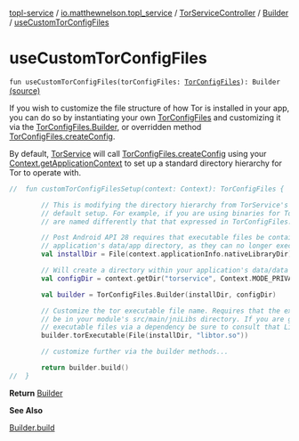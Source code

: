 [topl-service](../../../index.md) / [io.matthewnelson.topl_service](../../index.md) / [TorServiceController](../index.md) / [Builder](index.md) / [useCustomTorConfigFiles](./use-custom-tor-config-files.md)

# useCustomTorConfigFiles

`fun useCustomTorConfigFiles(torConfigFiles: `[`TorConfigFiles`](../../../topl-core-base/io.matthewnelson.topl_core_base/-tor-config-files/index.md)`): Builder` [(source)](https://github.com/05nelsonm/TorOnionProxyLibrary-Android/blob/master/topl-service/src/main/java/io/matthewnelson/topl_service/TorServiceController.kt#L261)

If you wish to customize the file structure of how Tor is installed in your app,
you can do so by instantiating your own [TorConfigFiles](../../../topl-core-base/io.matthewnelson.topl_core_base/-tor-config-files/index.md) and customizing it via
the [TorConfigFiles.Builder](../../../topl-core-base/io.matthewnelson.topl_core_base/-tor-config-files/-builder/index.md), or overridden method [TorConfigFiles.createConfig](../../../topl-core-base/io.matthewnelson.topl_core_base/-tor-config-files/-companion/create-config.md).

By default, [TorService](#) will call [TorConfigFiles.createConfig](../../../topl-core-base/io.matthewnelson.topl_core_base/-tor-config-files/-companion/create-config.md) using your
[Context.getApplicationContext](https://developer.android.com/reference/android/content/Context.html#getApplicationContext()) to set up a standard directory hierarchy for Tor
to operate with.

``` kotlin
//  fun customTorConfigFilesSetup(context: Context): TorConfigFiles {

        // This is modifying the directory hierarchy from TorService's
        // default setup. For example, if you are using binaries for Tor that
        // are named differently that that expressed in TorConfigFiles.createConfig()

        // Post Android API 28 requires that executable files be contained in your
        // application's data/app directory, as they can no longer execute from data/data.
        val installDir = File(context.applicationInfo.nativeLibraryDir)

        // Will create a directory within your application's data/data dir
        val configDir = context.getDir("torservice", Context.MODE_PRIVATE)

        val builder = TorConfigFiles.Builder(installDir, configDir)

        // Customize the tor executable file name. Requires that the executable file
        // be in your module's src/main/jniLibs directory. If you are getting your
        // executable files via a dependency be sure to consult that Library's documentation.
        builder.torExecutable(File(installDir, "libtor.so"))

        // customize further via the builder methods...

        return builder.build()
//  }
```

**Return**
[Builder](index.md)

**See Also**

[Builder.build](build.md)

